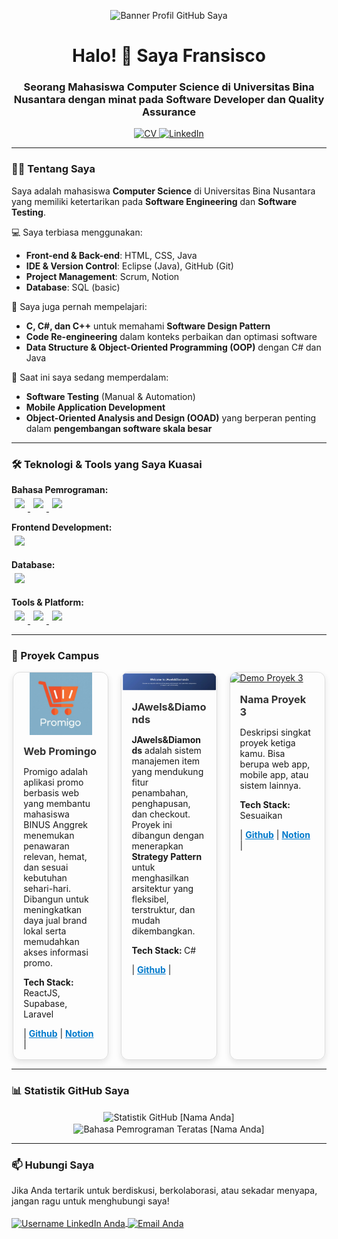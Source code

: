 <p align="center">
  <img src="https://link-ke-gambar-banner-anda.com/banner.png" alt="Banner Profil GitHub Saya">
</p>

<h1 align="center">Halo! 👋 Saya Fransisco</h1>
<h3 align="center">Seorang Mahasiswa Computer Science di Universitas Bina Nusantara dengan minat pada Software Developer dan Quality Assurance</h3>

<p align="center">
  <a href="https://drive.google.com/file/d/1NBnmfolgCUMKxEhtaDDTsTOsyqNhME_u/view?usp=sharing" download="CV-Fransisco.pdf">
    <img src="https://img.shields.io/badge/My_CV-000000?style=for-the-badge&logo=document&logoColor=white" alt="CV">
  </a>
  <a href="https://www.linkedin.com/in/fransiscoskw/" target="_blank">
    <img src="https://img.shields.io/badge/LinkedIn-0A66C2?style=for-the-badge&logo=linkedin&logoColor=white" alt="LinkedIn">
  </a>
</p>

---

### 👨‍💻 Tentang Saya

<p>
  Saya adalah mahasiswa <b>Computer Science</b> di Universitas Bina Nusantara 
  yang memiliki ketertarikan pada <b>Software Engineering</b> dan <b>Software Testing</b>.
</p>

<p>
  💻 Saya terbiasa menggunakan:
  <ul>
    <li><b>Front-end & Back-end</b>: HTML, CSS, Java</li>
    <li><b>IDE & Version Control</b>: Eclipse (Java), GitHub (Git)</li>
    <li><b>Project Management</b>: Scrum, Notion</li>
    <li><b>Database</b>: SQL (basic)</li>
  </ul>
</p>

<p>
  🧩 Saya juga pernah mempelajari:
  <ul>
    <li><b>C, C#, dan C++</b> untuk memahami <b>Software Design Pattern</b></li>
    <li><b>Code Re-engineering</b> dalam konteks perbaikan dan optimasi software</li>
    <li><b>Data Structure & Object-Oriented Programming (OOP)</b> dengan C# dan Java</li>
  </ul>
</p>

<p>
  📱 Saat ini saya sedang memperdalam:
  <ul>
    <li><b>Software Testing</b> (Manual & Automation)</li>
    <li><b>Mobile Application Development</b></li>
    <li><b>Object-Oriented Analysis and Design (OOAD)</b> yang berperan penting 
        dalam <b>pengembangan software skala besar</b></li>
  </ul>
</p>



---

### 🛠️ Teknologi & Tools yang Saya Kuasai

<p align="left">
  <b>Bahasa Pemrograman:</b><br>
  <a href="https://www.java.com/" target="_blank">
    <img style="margin: 5px;" src="https://img.shields.io/badge/Java-007396?style=for-the-badge&logo=java&logoColor=white" />
  </a>
  <a href="https://learn.microsoft.com/en-us/dotnet/csharp/" target="_blank">
    <img style="margin: 5px;" src="https://img.shields.io/badge/C%23-239120?style=for-the-badge&logo=c-sharp&logoColor=white" />
  </a>
  <a href="https://isocpp.org/" target="_blank">
    <img style="margin: 5px;" src="https://img.shields.io/badge/C++-00599C?style=for-the-badge&logo=c%2B%2B&logoColor=white" />
  </a>

  <b>Frontend Development:</b><br>
  <a href="https://tailwindcss.com/" target="_blank">
    <img style="margin: 5px;" src="https://img.shields.io/badge/Tailwind_CSS-38B2AC?style=for-the-badge&logo=tailwind-css&logoColor=white" />
  </a>

  <b>Database:</b><br>
  <a href="https://www.mysql.com/" target="_blank">
    <img style="margin: 5px;" src="https://img.shields.io/badge/MySQL-4479A1?style=for-the-badge&logo=mysql&logoColor=white" />
  </a>

  <b>Tools & Platform:</b><br>
  <a href="https://github.com/" target="_blank">
    <img style="margin: 5px;" src="https://img.shields.io/badge/GitHub-181717?style=for-the-badge&logo=github&logoColor=white" />
  </a>
  <a href="https://www.figma.com/" target="_blank">
    <img style="margin: 5px;" src="https://img.shields.io/badge/Figma-F24E1E?style=for-the-badge&logo=figma&logoColor=white" />
  </a>
  <a href="https://www.notion.so/" target="_blank">
    <img style="margin: 5px;" src="https://img.shields.io/badge/Notion-000000?style=for-the-badge&logo=notion&logoColor=white" />
  </a>
</p>


---

### 🚀 Proyek Campus

<section style="display: flex; flex-wrap: wrap; gap: 20px; justify-content: center;">
  <!-- Proyek 1 -->
  <div style="flex: 1 1 30%; max-width: 30%; border: 1px solid #ddd; border-radius: 12px; overflow: hidden; box-shadow: 0 4px 10px rgba(0,0,0,0.1); transition: transform 0.3s;">
    <a href="https://notion.so/link-ke-proyek-1" target="_blank">
  <img src="asset/prominggo.jpg" 
       alt="Demo Proyek 1" 
       style="width:100%; max-width:100px; max-height:100px; object-fit:cover; display:block; margin:auto;">
    </a>
    <div style="padding: 16px;">
      <h3 style="margin: 0 0 10px;">
        <a href="https://notion.so/link-ke-proyek-1" target="_blank" style="text-decoration: none; color: #333;">Web Promingo</a>
      </h3>
      <p>Promigo adalah aplikasi promo berbasis web yang membantu mahasiswa BINUS Anggrek menemukan penawaran relevan, hemat, dan sesuai kebutuhan sehari-hari. Dibangun untuk meningkatkan daya jual brand lokal serta memudahkan akses informasi promo.</p>
      <p><strong>Tech Stack:</strong> ReactJS, Supabase, Laravel</p>
      |
      <a href="https://bit.ly/4l5uwp6" target="_blank" style="color: #007acc; font-weight: bold;">Github</a>
      |
      <a href="https://bit.ly/3FZMhHz" target="_blank" style="color: #007acc; font-weight: bold;">Notion</a>
      |
    </div>
  </div>

  <!-- Proyek 2 -->
  <div style="flex: 1 1 30%; max-width: 30%; border: 1px solid #ddd; border-radius: 12px; overflow: hidden; box-shadow: 0 4px 10px rgba(0,0,0,0.1); transition: transform 0.3s;">
    <a href="https://notion.so/link-ke-proyek-2" target="_blank">
      <img src="asset/jawel&diamond.png" alt="Demo Proyek 2" style="width:100%; display:block;">
    </a>
    <div style="padding: 16px;">
      <h3 style="margin: 0 0 10px;">
        <a href="https://notion.so/link-ke-proyek-2" target="_blank" style="text-decoration: none; color: #333;">JAwels&Diamonds</a>
      </h3>
      <p><strong>JAwels&Diamonds</strong> adalah sistem manajemen item yang mendukung fitur penambahan, penghapusan, dan checkout. Proyek ini dibangun dengan menerapkan <strong>Strategy Pattern</strong> untuk menghasilkan arsitektur yang fleksibel, terstruktur, dan mudah dikembangkan.</p>
      <p><strong>Tech Stack: </strong>C#</p>
      |
      <a href="https://github.com/Feanken/Proyek_Pattern_Software_Design.git" target="_blank" style="color: #007acc; font-weight: bold;">Github</a>
      |
    </div>
  </div>

  <!-- Proyek 3 (contoh kosong, bisa isi sendiri) -->
  <div style="flex: 1 1 30%; max-width: 30%; border: 1px solid #ddd; border-radius: 12px; overflow: hidden; box-shadow: 0 4px 10px rgba(0,0,0,0.1); transition: transform 0.3s;">
    <a href="https://notion.so/link-ke-proyek-3" target="_blank">
      <img src="asset/proyek3.png" alt="Demo Proyek 3" style="width:100%; display:block;">
    </a>
    <div style="padding: 16px;">
      <h3 style="margin: 0 0 10px;">
        <a href="https://notion.so/link-ke-proyek-3" target="_blank" style="text-decoration: none; color: #333;">Nama Proyek 3</a>
      </h3>
      <p>Deskripsi singkat proyek ketiga kamu. Bisa berupa web app, mobile app, atau sistem lainnya.</p>
      <p><strong>Tech Stack:</strong> Sesuaikan</p>
      |
      <a href="https://github.com/" target="_blank" style="color: #007acc; font-weight: bold;">Github</a>
      |
      <a href="https://notion.so/" target="_blank" style="color: #007acc; font-weight: bold;">Notion</a>
      |
    </div>
  </div>
</section>



---

### 📊 Statistik GitHub Saya
<p align="center">
  <img align="center" src="https://github-readme-stats.vercel.app/api?username=username-anda&show_icons=true&locale=en&theme=radical" alt="Statistik GitHub [Nama Anda]" />
  <img align="center" src="https://github-readme-stats.vercel.app/api/top-langs/?username=username-anda&layout=compact&locale=en&theme=radical" alt="Bahasa Pemrograman Teratas [Nama Anda]" />
</p>

---

### 📫 Hubungi Saya
<p align="left">
Jika Anda tertarik untuk berdiskusi, berkolaborasi, atau sekadar menyapa, jangan ragu untuk menghubungi saya!
<br><br>
<a href="https://www.linkedin.com/in/fransiscoskw/" target="_blank">
  <img align="center" src="https://raw.githubusercontent.com/rahuldkjain/github-profile-readme-generator/master/src/images/icons/Social/linked-in-alt.svg" 
       alt="Username LinkedIn Anda" height="30" width="40" />
</a>
<a href="mailto:fransisco001@binus.ac.id" target="_blank">
  <img align="center" src="https://cdn-icons-png.flaticon.com/512/281/281769.png" 
       alt="Email Anda" height="30" width="40" />
</a>

